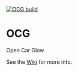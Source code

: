 [![OCG build](https://github.com/neotje/OCG/actions/workflows/main.yml/badge.svg)](https://github.com/neotje/OCG/actions/workflows/main.yml)

# OCG

Open Car Glow

See the [Wiki](https://github.com/neotje/OCG/wiki) for more info.
